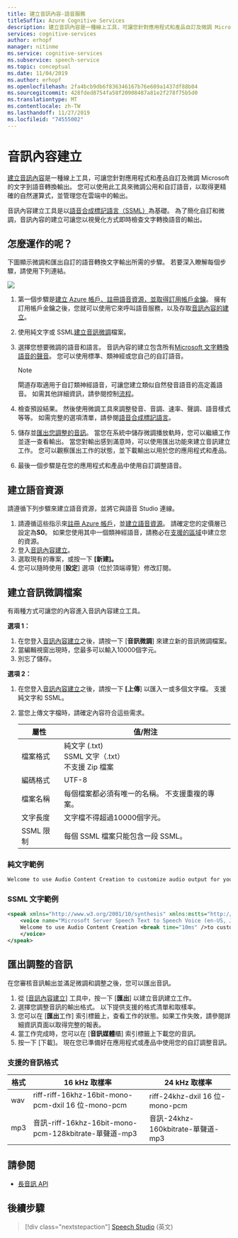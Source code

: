 ```yaml
---
title: 建立音訊內容-語音服務
titleSuffix: Azure Cognitive Services
description: 建立音訊內容是一種線上工具，可讓您針對應用程式和產品自訂及微調 Microsoft 的文字到語音轉換輸出。
services: cognitive-services
author: erhopf
manager: nitinme
ms.service: cognitive-services
ms.subservice: speech-service
ms.topic: conceptual
ms.date: 11/04/2019
ms.author: erhopf
ms.openlocfilehash: 2fa4bcb9db6f836346167b76e609a1437df88b04
ms.sourcegitcommit: 428fded8754fa58f20908487a81e2f278f75b5d0
ms.translationtype: MT
ms.contentlocale: zh-TW
ms.lasthandoff: 11/27/2019
ms.locfileid: "74555002"
---
```

# <a name="audio-content-creation"></a>音訊內容建立

[建立音訊內容](https://aka.ms/audiocontentcreation)是一種線上工具，可讓您針對應用程式和產品自訂及微調 Microsoft 的文字到語音轉換輸出。 您可以使用此工具來微調公用和自訂語音，以取得更精確的自然運算式，並管理您在雲端中的輸出。

音訊內容建立工具是以[語音合成標記語言（SSML）](speech-synthesis-markup.md)為基礎。 為了簡化自訂和微調，音訊內容的建立可讓您以視覺化方式即時檢查文字轉換語音的輸出。

## <a name="how-does-it-work"></a>怎麼運作的呢？

下圖顯示微調和匯出自訂的語音轉換文字輸出所需的步驟。 若要深入瞭解每個步驟，請使用下列連結。

![](media/audio-content-creation/audio-content-creation-diagram.jpg)

1. 第一個步驟是[建立 Azure 帳戶、註冊語音資源，並取得訂用帳戶金鑰](#create-a-speech-resource)。 擁有訂用帳戶金鑰之後，您就可以使用它來呼叫語音服務，以及存取[音訊內容的建立](https://aka.ms/audiocontentcreation)。
2. 使用純文字或 SSML[建立音訊微調](#create-an-audio-tuning-file)檔案。
3. 選擇您想要微調的語音和語言。 音訊內容的建立包含所有[Microsoft 文字轉換語音的聲音](language-support.md#text-to-speech)。 您可以使用標準、類神經或您自己的自訂語音。
   >[!NOTE]
   > 閘道存取適用于自訂類神經語音，可讓您建立類似自然發音語音的高定義語音。 如需其他詳細資訊，請參閱控制[流程](https://aka.ms/ignite2019/speech/ethics)。

4. 檢查預設結果。 然後使用微調工具來調整發音、音調、速率、聲調、語音樣式等等。 如需完整的選項清單，請參閱[語音合成標記語言](speech-synthesis-markup.md)。
5. 儲存並[匯出您調整的音訊](#export-tuned-audio)。 當您在系統中儲存微調播放軌時，您可以繼續工作並逐一查看輸出。 當您對輸出感到滿意時，可以使用匯出功能來建立音訊建立工作。 您可以觀察匯出工作的狀態，並下載輸出以用於您的應用程式和產品。
6. 最後一個步驟是在您的應用程式和產品中使用自訂調整語音。

## <a name="create-a-speech-resource"></a>建立語音資源

請遵循下列步驟來建立語音資源，並將它與語音 Studio 連線。

1. 請遵循這些指示來[註冊 Azure 帳戶](get-started.md#try-the-speech-service-using-a-new-azure-account)，並[建立語音資源](https://docs.microsoft.com/azure/cognitive-services/speech-service/get-started#create-a-speech-resource-in-azure)。 請確定您的定價層已設定為**S0**。 如果您使用其中一個類神經語音，請務必在[支援的區域](regions.md#standard-and-neural-voices)中建立您的資源。
2. 登入[音訊內容建立](https://aka.ms/audiocontentcreation)。
3. 選取現有的專案，或按一下 **[新建]。**
4. 您可以隨時使用 [**設定**] 選項（位於頂端導覽）修改訂閱。

## <a name="create-an-audio-tuning-file"></a>建立音訊微調檔案

有兩種方式可讓您的內容進入音訊內容建立工具。

**選項 1：**

1. 在您登入[音訊內容建立](https://aka.ms/audiocontentcreation)之後，請按一下 [**音訊微調**] 來建立新的音訊微調檔案。
2. 當編輯視窗出現時，您最多可以輸入10000個字元。
3. 別忘了儲存。

**選項 2：**

1. 在您登入[音訊內容建立](https://aka.ms/audiocontentcreation)之後，請按一下 **[上傳**] 以匯入一或多個文字檔。 支援純文字和 SSML。
2. 當您上傳文字檔時，請確定內容符合這些需求。

   | 屬性 | 值/附注 |
   |----------|---------------|
   | 檔案格式 | 純文字 (.txt)<br/> SSML 文字（.txt）<br/> 不支援 Zip 檔案 |
   | 編碼格式 | UTF-8 |
   | 檔案名稱 | 每個檔案都必須有唯一的名稱。 不支援重複的專案。 |
   | 文字長度 | 文字檔不得超過10000個字元。 |
   | SSML 限制 | 每個 SSML 檔案只能包含一段 SSML。 |

### <a name="plain-text-example"></a>純文字範例

```txt
Welcome to use Audio Content Creation to customize audio output for your products.
```

### <a name="ssml-text-example"></a>SSML 文字範例

```xml
<speak xmlns="http://www.w3.org/2001/10/synthesis" xmlns:mstts="http://www.w3.org/2001/mstts" version="1.0" xml:lang="en-US">
    <voice name="Microsoft Server Speech Text to Speech Voice (en-US, JessaNeural)">
    Welcome to use Audio Content Creation <break time="10ms" />to customize audio output for your products.
    </voice>
</speak>
```

## <a name="export-tuned-audio"></a>匯出調整的音訊

在您審核音訊輸出並滿足微調和調整之後，您可以匯出音訊。

1. 從 [[音訊內容建立](https://aka.ms/audiocontentcreation)] 工具中，按一下 [**匯出**] 以建立音訊建立工作。
2. 選擇您調整音訊的輸出格式。 以下提供支援的格式清單和取樣率。
3. 您可以在 [**匯出**工作] 索引標籤上，查看工作的狀態。如果工作失敗，請參閱詳細資訊頁面以取得完整的報表。
4. 當工作完成時，您可以在 [**音訊媒體**櫃] 索引標籤上下載您的音訊。
5. 按一下 [下載]。 現在您已準備好在應用程式或產品中使用您的自訂調整音訊。

### <a name="supported-audio-formats"></a>支援的音訊格式

| 格式 | 16 kHz 取樣率 | 24 kHz 取樣率 |
|--------|--------------------|--------------------|
| wav | riff-riff-16khz-16bit-mono-pcm-dxil 16 位-mono-pcm | riff-24khz-dxil 16 位-mono-pcm |
| mp3 | 音訊-riff-16khz-16bit-mono-pcm-128kbitrate-單聲道-mp3 | 音訊-24khz-160kbitrate-單聲道-mp3 |

## <a name="see-also"></a>請參閱

* [長音訊 API](https://aka.ms/long-audio-api)

## <a name="next-steps"></a>後續步驟

> [!div class="nextstepaction"]
> [Speech Studio](https://speech.microsoft.com) \(英文\)
